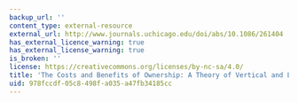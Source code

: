 ```yaml
---
backup_url: ''
content_type: external-resource
external_url: http://www.journals.uchicago.edu/doi/abs/10.1086/261404
has_external_licence_warning: true
has_external_license_warning: true
is_broken: ''
license: https://creativecommons.org/licenses/by-nc-sa/4.0/
title: 'The Costs and Benefits of Ownership: A Theory of Vertical and Lateral Integration'
uid: 978fccdf-05c8-498f-a035-a47fb34185cc
---
```


